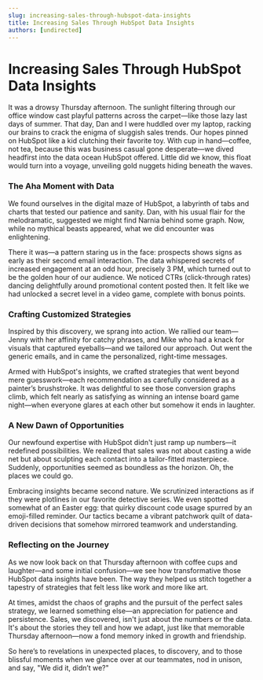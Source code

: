 ```yaml
---
slug: increasing-sales-through-hubspot-data-insights
title: Increasing Sales Through HubSpot Data Insights
authors: [undirected]
---
```


# Increasing Sales Through HubSpot Data Insights

It was a drowsy Thursday afternoon. The sunlight filtering through our office window cast playful patterns across the carpet—like those lazy last days of summer. That day, Dan and I were huddled over my laptop, racking our brains to crack the enigma of sluggish sales trends. Our hopes pinned on HubSpot like a kid clutching their favorite toy. With cup in hand—coffee, not tea, because this was business casual gone desperate—we dived headfirst into the data ocean HubSpot offered. Little did we know, this float would turn into a voyage, unveiling gold nuggets hiding beneath the waves.

### The Aha Moment with Data

We found ourselves in the digital maze of HubSpot, a labyrinth of tabs and charts that tested our patience and sanity. Dan, with his usual flair for the melodramatic, suggested we might find Narnia behind some graph. Now, while no mythical beasts appeared, what we did encounter was enlightening. 

There it was—a pattern staring us in the face: prospects shows signs as early as their second email interaction. The data whispered secrets of increased engagement at an odd hour, precisely 3 PM, which turned out to be the golden hour of our audience. We noticed CTRs (click-through rates) dancing delightfully around promotional content posted then. It felt like we had unlocked a secret level in a video game, complete with bonus points.

### Crafting Customized Strategies

Inspired by this discovery, we sprang into action. We rallied our team—Jenny with her affinity for catchy phrases, and Mike who had a knack for visuals that captured eyeballs—and we tailored our approach. Out went the generic emails, and in came the personalized, right-time messages. 

Armed with HubSpot's insights, we crafted strategies that went beyond mere guesswork—each recommendation as carefully considered as a painter’s brushstroke. It was delightful to see those conversion graphs climb, which felt nearly as satisfying as winning an intense board game night—when everyone glares at each other but somehow it ends in laughter.

### A New Dawn of Opportunities

Our newfound expertise with HubSpot didn't just ramp up numbers—it redefined possibilities. We realized that sales was not about casting a wide net but about sculpting each contact into a tailor-fitted masterpiece. Suddenly, opportunities seemed as boundless as the horizon. Oh, the places we could go.

Embracing insights became second nature. We scrutinized interactions as if they were plotlines in our favorite detective series. We even spotted somewhat of an Easter egg: that quirky discount code usage spurred by an emoji-filled reminder. Our tactics became a vibrant patchwork quilt of data-driven decisions that somehow mirrored teamwork and understanding.

### Reflecting on the Journey

As we now look back on that Thursday afternoon with coffee cups and laughter—and some initial confusion—we see how transformative those HubSpot data insights have been. The way they helped us stitch together a tapestry of strategies that felt less like work and more like art. 

At times, amidst the chaos of graphs and the pursuit of the perfect sales strategy, we learned something else—an appreciation for patience and persistence. Sales, we discovered, isn't just about the numbers or the data. It's about the stories they tell and how we adapt, just like that memorable Thursday afternoon—now a fond memory inked in growth and friendship. 

So here’s to revelations in unexpected places, to discovery, and to those blissful moments when we glance over at our teammates, nod in unison, and say, "We did it, didn’t we?"
